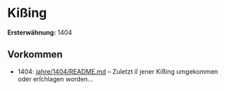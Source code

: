 # Kißing

**Ersterwähnung:** 1404

## Vorkommen
- 1404: [jahre/1404/README.md](../jahre/1404/README.md) – Zuletzt iſ jener Kißing umgekommen
oder erſchlagen worden...

